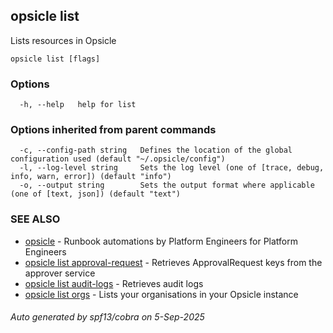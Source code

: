 ## opsicle list

Lists resources in Opsicle

```
opsicle list [flags]
```

### Options

```
  -h, --help   help for list
```

### Options inherited from parent commands

```
  -c, --config-path string   Defines the location of the global configuration used (default "~/.opsicle/config")
  -l, --log-level string     Sets the log level (one of [trace, debug, info, warn, error]) (default "info")
  -o, --output string        Sets the output format where applicable (one of [text, json]) (default "text")
```

### SEE ALSO

* [opsicle](cli/opsicle.md)	 - Runbook automations by Platform Engineers for Platform Engineers
* [opsicle list approval-request](cli/opsicle_list_approval-request.md)	 - Retrieves ApprovalRequest keys from the approver service
* [opsicle list audit-logs](cli/opsicle_list_audit-logs.md)	 - Retrieves audit logs
* [opsicle list orgs](cli/opsicle_list_orgs.md)	 - Lists your organisations in your Opsicle instance

###### Auto generated by spf13/cobra on 5-Sep-2025
